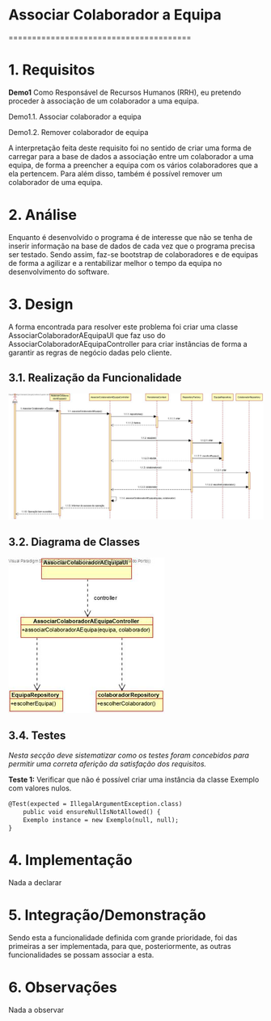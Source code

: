 # Associar Colaborador a Equipa
=======================================


# 1. Requisitos

**Demo1**
Como Responsável de Recursos Humanos (RRH), eu pretendo proceder à associação de um colaborador a uma equipa.

Demo1.1. Associar colaborador a equipa

Demo1.2. Remover colaborador de equipa

A interpretação feita deste requisito foi no sentido de criar uma forma de carregar para a base de dados a associação entre um colaborador a uma equipa, de forma a preencher a equipa com os vários colaboradores que a ela pertencem. Para além disso, também é possível remover um colaborador de uma equipa.

# 2. Análise

Enquanto é desenvolvido o programa é de interesse que não se tenha de inserir informação na base de dados de cada vez que o programa precisa ser testado. Sendo assim, faz-se bootstrap de colaboradores e de equipas de forma a agilizar e a rentabilizar melhor o tempo da equipa no desenvolvimento do software.

# 3. Design

A forma encontrada para resolver este problema foi criar uma classe AssociarColaboradorAEquipaUI que faz uso do AssociarColaboradorAEquipaController para criar instâncias de forma a garantir as regras de negócio dadas pelo cliente.

## 3.1. Realização da Funcionalidade

![AssociarColaboradorAEquipa_SD](AssociarColaboradorAEquipa_SD.jpg)

## 3.2. Diagrama de Classes

![AssociarColaboradorAEquipa_CD](AssociarColaboradorAEquipa_CD.jpg)

## 3.4. Testes 
*Nesta secção deve sistematizar como os testes foram concebidos para permitir uma correta aferição da satisfação dos requisitos.*

**Teste 1:** Verificar que não é possível criar uma instância da classe Exemplo com valores nulos.

	@Test(expected = IllegalArgumentException.class)
		public void ensureNullIsNotAllowed() {
		Exemplo instance = new Exemplo(null, null);
	}

# 4. Implementação

Nada a declarar

# 5. Integração/Demonstração

Sendo esta a funcionalidade definida com grande prioridade, foi das primeiras a ser implementada, para que, posteriormente, as outras funcionalidades se possam associar a esta.

# 6. Observações

Nada a observar



